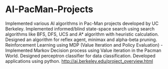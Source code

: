 # AI-PacMan-Projects
Implemented various AI algorithms in Pac-Man projects developed by UC Berkeley. Implemented informed/blind state-space search using search algorithms like BFS, DFS, UCS and A* algorithm with heuristic calculation. Designed an algorithm for reflex agent, minimax and alpha-beta pruning. Reinforcement Learning using MDP (Value Iteration and Policy Evaluation) - Implemented Markov Decision process using Value iteration in the Pacman World. Designed perceptron classifier for data classification. Developed applications using python. http://ai.berkeley.edu/project_overview.html
